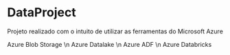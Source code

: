 # DataProject

Projeto realizado com o intuito de utilizar as ferramentas do Microsoft Azure

Azure Blob Storage \n
Azure Datalake \n
Azure ADF \n
Azure Databricks
